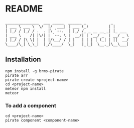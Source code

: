 <!--
@Author: Layne Faler <laynefaler>
@Date:   10-10-2016
@Email:  laynefaler@gmail.com
@Last modified by:   laynefaler
@Last modified time: 10-19-2016
-->

# README

    _______________  ___ _____  ______ _           _       
    | ___ \ ___ \  \/  |/  ___| | ___ (_)         | |      
    | |_/ / |_/ / .  . |\ `--.  | |_/ /_ _ __ __ _| |_ ___
    | ___ \    /| |\/| | `--. \ |  __/| | '__/ _` | __/ _ \
    | |_/ / |\ \| |  | |/\__/ / | |   | | | | (_| | ||  __/
    \____/\_| \_\_|  |_/\____/  \_|   |_|_|  \__,_|\__\___|


## Installation

`npm install -g brms-pirate` <br/>
`pirate arr`<br/>
`pirate create <project-name>`<br/>
`cd <project-name>`<br/>
`meteor npm install` <br/>
`meteor`<br/>

### To add a component

`cd <project-name>`<br/>
`pirate component <component-name>`<br/>
